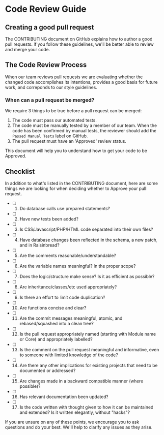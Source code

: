 # Code Review Guide

## Creating a good pull request

The CONTRIBUTING document on GitHub explains how to author a good pull requests.
If you follow these guidelines, we'll be better able to review and merge your code.

## The Code Review Process
When our team reviews pull requests we are evaluating whether the changed code
accomplishes its intentions, provides a good basis for future work, and correponds
to our style guidelines.

### When can a pull request be merged?
We require 3 things to be true before a pull request can be merged:

1. The code must pass our automated tests.
2. The code must be manually tested by a member of our team. When the code has
been confirmed by manual tests, the reviewer should add the `Passed Manual Tests`
label on GitHub.
3. The pull request must have an 'Approved' review status.

This document will help you to understand how to get your code to be Approved.

## Checklist 

In addition to what's listed in the CONTRIBUTING document, here are some things we are
looking for when deciding whether to Approve your pull request.

- [ ] 1.  Do database calls use prepared statements?
- [ ] 2.  Have new tests been added?
- [ ] 3.  Is CSS/Javascript/PHP/HTML code separated into their own files?
- [ ] 4.  Have database changes been reflected in the schema, a new patch, and
in Raisinbread?
- [ ] 5.  Are the comments reasonable/understandable?
- [ ] 6.  Are the variable names meaningful? In the proper scope?
- [ ] 7.  Does the logic/structure make sense? Is it as efficient as possible?
- [ ] 8.  Are inheritance/classes/etc used appropriately?
- [ ] 9.  Is there an effort to limit code duplication?
- [ ] 10. Are functions concise and clear?
- [ ] 11. Are the commit messages meaningful, atomic, and rebased/squashed into a clean tree?
- [ ] 12. Is the pull request appropriately named (starting with Module name or Core) and appropriately labelled?
- [ ] 13. Is the comment on the pull request meaningful and informative, even to someone with limited knowledge of the code?
- [ ] 14. Are there any other implications for existing projects that need to be documented or addressed? 
- [ ] 15. Are changes made in a backward compatible manner (where possible)?
- [ ] 16. Has relevant documentation been updated?
- [ ] 17. Is the code written with thought given to how it can be maintained and extended? Is it written elegantly, without "hacks"?

If you are unsure on any of these points, we encourage you to ask questions and
do your best. We'll help to clarify any issues as they arise.
